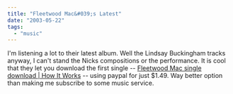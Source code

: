 ```yaml
---
title: "Fleetwood Mac&#039;s Latest"
date: "2003-05-22"
tags: 
  - "music"
---
```


I'm listening a lot to their latest album. Well the Lindsay Buckingham tracks anyway, I can't stand the Nicks compositions or the performance. It is cool that they let you download the first single -- [Fleetwood Mac single download | How It Works](http://www.repriserecords.com/fleetwoodmac/downloadsingle/page2.html "Fleetwood Mac single download | How It Works") -- using paypal for just $1.49. Way better option than making me subscribe to some music service.

